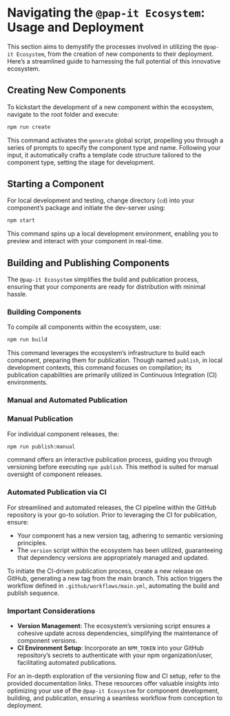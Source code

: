 # Navigating the `@pap-it Ecosystem`: Usage and Deployment

This section aims to demystify the processes involved in utilizing the `@pap-it Ecosystem`, from the creation of new components to their deployment. Here’s a streamlined guide to harnessing the full potential of this innovative ecosystem.

## Creating New Components

To kickstart the development of a new component within the ecosystem, navigate to the root folder and execute:

```bash
npm run create
```

This command activates the `generate` global script, propelling you through a series of prompts to specify the component type and name. Following your input, it automatically crafts a template code structure tailored to the component type, setting the stage for development.

## Starting a Component

For local development and testing, change directory (`cd`) into your component’s package and initiate the dev-server using:

```bash
npm start
```

This command spins up a local development environment, enabling you to preview and interact with your component in real-time.

## Building and Publishing Components

The `@pap-it Ecosystem` simplifies the build and publication process, ensuring that your components are ready for distribution with minimal hassle.

### Building Components

To compile all components within the ecosystem, use:

```bash
npm run build
```

This command leverages the ecosystem’s infrastructure to build each component, preparing them for publication. Though named `publish`, in local development contexts, this command focuses on compilation; its publication capabilities are primarily utilized in Continuous Integration (CI) environments.

### Manual and Automated Publication

### Manual Publication

For individual component releases, the:

```bash
npm run publish:manual
```

command offers an interactive publication process, guiding you through versioning before executing `npm publish`. This method is suited for manual oversight of component releases.

### Automated Publication via CI

For streamlined and automated releases, the CI pipeline within the GitHub repository is your go-to solution. Prior to leveraging the CI for publication, ensure:

- Your component has a new version tag, adhering to semantic versioning principles.
- The `version` script within the ecosystem has been utilized, guaranteeing that dependency versions are appropriately managed and updated.

To initiate the CI-driven publication process, create a new release on GitHub, generating a new tag from the main branch. This action triggers the workflow defined in `.github/workflows/main.yml`, automating the build and publish sequence.

### Important Considerations

- **Version Management**: The ecosystem’s versioning script ensures a cohesive update across dependencies, simplifying the maintenance of component versions.
- **CI Environment Setup**: Incorporate an `NPM_TOKEN` into your GitHub repository’s secrets to authenticate with your npm organization/user, facilitating automated publications.

For an in-depth exploration of the versioning flow and CI setup, refer to the provided documentation links. These resources offer valuable insights into optimizing your use of the `@pap-it Ecosystem` for component development, building, and publication, ensuring a seamless workflow from conception to deployment.
